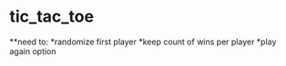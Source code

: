 tic_tac_toe
===========
**need to:
*randomize first player
*keep count of wins per player
*play again option